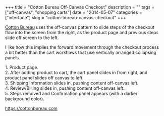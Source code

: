 +++
title = "Cotton Bureau Off-Canvas Checkout"
description = ""
tags = ["off-canvas", "shopping carts"]
date = "2014-05-07"
categories = ["interface"]
slug = "cotton-bureau-canvas-checkout"
+++


<p><a href="https://cottonbureau.com/">Cotton Bureau</a> uses the off-canvas pattern to slide steps of the checkout flow into the screen from the right, as the product page and previous steps slide off screen to the left.</p>

<p>I like how this implies the forward movement through the checkout process a bit better than the cart workflows that use vertically arranged collapsing panels.</p>

<div id="screens-full" class="clear"><div class="caption">1. Product page.</div><div class="fullimg clear"><a href="//media.konigi.com/interface/cottonbureau-checkout-1.png" class="group" rel="group" title="1. Product page."><img src="//media.konigi.com/interface/cottonbureau-checkout-1.png" alt="" class="img-responsive"></a></div></div><div id="screens-full" class="clear"><div class="caption">2. After adding product to cart, the cart panel slides in from right, and product panel slides off canvas to left.</div><div class="fullimg clear"><a href="//media.konigi.com/interface/cottonbureau-checkout-2.png" class="group" rel="group" title="2. After adding product to cart, the cart panel slides in from right, and product panel slides off c..."><img src="//media.konigi.com/interface/cottonbureau-checkout-2.png" alt="" class="img-responsive"></a></div></div><div id="screens-full" class="clear"><div class="caption">3. Shipping information slides in, pushing content off-canvas left.</div><div class="fullimg clear"><a href="//media.konigi.com/interface/cottonbureau-checkout-3.png" class="group" rel="group" title="3. Shipping information slides in, pushing content off-canvas left."><img src="//media.konigi.com/interface/cottonbureau-checkout-3.png" alt="" class="img-responsive"></a></div></div><div id="screens-full" class="clear"><div class="caption">4. Review/Billing slides in, pushing content off-canvas left.</div><div class="fullimg clear"><a href="//media.konigi.com/interface/cottonbureau-checkout-4.png" class="group" rel="group" title="4. Review/Billing slides in, pushing content off-canvas left."><img src="//media.konigi.com/interface/cottonbureau-checkout-4.png" alt="" class="img-responsive"></a></div></div><div id="screens-full" class="clear"><div class="caption">5. Steps removed and Confirmation panel appears (with a darker background color).</div><div class="fullimg clear"><a href="//media.konigi.com/interface/cottonbureau-checkout-5.png" class="group" rel="group" title="5. Steps removed and Confirmation panel appears (with a darker background color)."><img src="//media.konigi.com/interface/cottonbureau-checkout-5.png" alt="" class="img-responsive"></a></div></div>        
<p><a href="https://cottonbureau.com/">https://cottonbureau.com</a></p>

